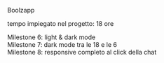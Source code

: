 Boolzapp

tempo impiegato nel progetto: 18 ore

Milestone 6: light & dark mode <br>
Milestone 7: dark mode tra le 18 e le 6 <br>
Milestone 8: responsive completo al click della chat
